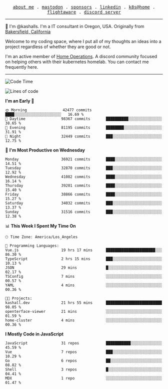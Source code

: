 <p align="center">
  <samp>
    <a href="https://jordanjones.org/">about me</a> .
    <a rel="me" href="https://mastodon.social/@kashall">mastodon</a> .
    <a href="https://github.com/sponsors/kashalls">sponsors</a> .
    <a href="https://linkedin.com/in/jordpjones">linkedin</a> .
    <a href="https://github.com/kashalls/home-cluster">k8s@home</a> .
    <a href="https://flightaware.com/adsb/stats/user/kashalls">flightaware</a> .
    <a href="https://discord.gg/V2WrCfqba9">discord server</a>
  </samp>
</p>

----------------------------------------------------------------

:wave: I'm @kashalls. I'm a IT consultant in Oregon, USA. Originally from [Bakersfield, California](https://maps.app.goo.gl/QQMtywTWghpXB6Tu6)

Welcome to my coding space, where I put all of my thoughts an ideas into a project regardless of whether they are good or not.

I'm an active member of [Home Operations](https://discord.gg/home-operations). A discord community focused on helping others with their kubernetes homelab. You can contact me frequently here.

----------------------------------------------------------------
<!--START_SECTION:waka-->
![Code Time](http://img.shields.io/badge/Code%20Time-2%2C076%20hrs%2015%20mins-blue)

![Lines of code](https://img.shields.io/badge/From%20Hello%20World%20I%27ve%20Written-19.4%20million%20lines%20of%20code-blue)

**I'm an Early 🐤** 

```text
🌞 Morning                42477 commits       ████░░░░░░░░░░░░░░░░░░░░░   16.69 % 
🌆 Daytime                98367 commits       ██████████░░░░░░░░░░░░░░░   38.65 % 
🌃 Evening                81195 commits       ████████░░░░░░░░░░░░░░░░░   31.91 % 
🌙 Night                  32449 commits       ███░░░░░░░░░░░░░░░░░░░░░░   12.75 % 
```
📅 **I'm Most Productive on Wednesday** 

```text
Monday                   36921 commits       ████░░░░░░░░░░░░░░░░░░░░░   14.51 % 
Tuesday                  32870 commits       ███░░░░░░░░░░░░░░░░░░░░░░   12.92 % 
Wednesday                41082 commits       ████░░░░░░░░░░░░░░░░░░░░░   16.14 % 
Thursday                 39201 commits       ████░░░░░░░░░░░░░░░░░░░░░   15.40 % 
Friday                   38866 commits       ████░░░░░░░░░░░░░░░░░░░░░   15.27 % 
Saturday                 34032 commits       ███░░░░░░░░░░░░░░░░░░░░░░   13.37 % 
Sunday                   31516 commits       ███░░░░░░░░░░░░░░░░░░░░░░   12.38 % 
```


📊 **This Week I Spent My Time On** 

```text
🕑︎ Time Zone: America/Los_Angeles

💬 Programming Languages: 
Vue.js                   19 hrs 17 mins      ██████████████████████░░░   86.30 % 
TypeScript               2 hrs 15 mins       ███░░░░░░░░░░░░░░░░░░░░░░   10.13 % 
JSON                     29 mins             █░░░░░░░░░░░░░░░░░░░░░░░░   02.17 % 
TSConfig                 7 mins              ░░░░░░░░░░░░░░░░░░░░░░░░░   00.57 % 
YAML                     4 mins              ░░░░░░░░░░░░░░░░░░░░░░░░░   00.36 % 

🐱‍💻 Projects: 
kashall.dev              21 hrs 55 mins      █████████████████████████   98.05 % 
openterface-viewer       21 mins             ░░░░░░░░░░░░░░░░░░░░░░░░░   01.59 % 
home-cluster             4 mins              ░░░░░░░░░░░░░░░░░░░░░░░░░   00.36 % 
```

**I Mostly Code in JavaScript** 

```text
JavaScript               31 repos            ███████████░░░░░░░░░░░░░░   45.59 % 
Vue                      7 repos             ███░░░░░░░░░░░░░░░░░░░░░░   10.29 % 
Go                       6 repos             ██░░░░░░░░░░░░░░░░░░░░░░░   08.82 % 
Shell                    3 repos             █░░░░░░░░░░░░░░░░░░░░░░░░   04.41 % 
MDX                      1 repo              ░░░░░░░░░░░░░░░░░░░░░░░░░   01.47 % 
```




<!--END_SECTION:waka-->